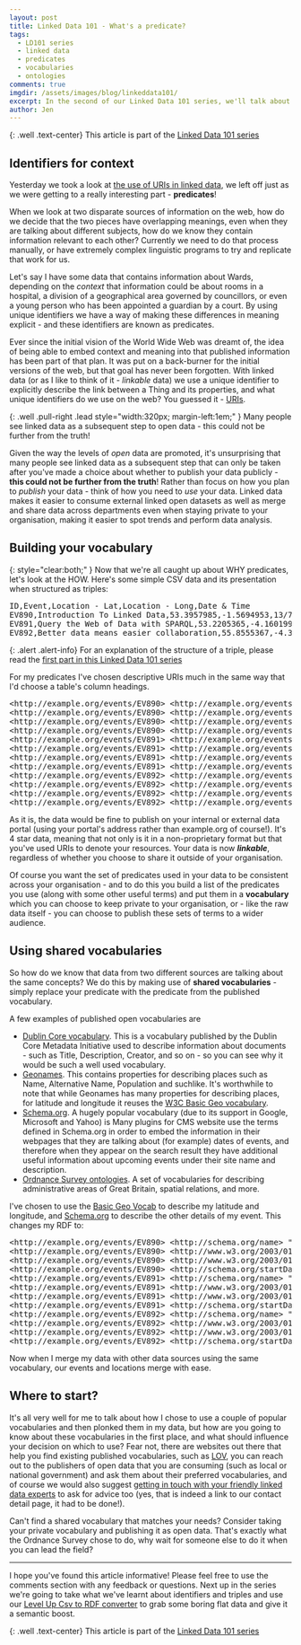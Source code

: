 ```yaml
---
layout: post
title: Linked Data 101 - What's a predicate?
tags:
  - LD101 series
  - linked data
  - predicates
  - vocabularies
  - ontologies
comments: true
imgdir:	/assets/images/blog/linkeddata101/
excerpt: In the second of our Linked Data 101 series, we'll talk about predicates and how shared vocabularies make published data more reusable.
author: Jen
---
```


{: .well .text-center}
This article is part of the [Linked Data 101 series](/blog/tags/ld101-series/)

Identifiers for context
-----

Yesterday we took a look at [the use of URIs in linked data](/blog/2016/02/16/linked-data-101-identifiers.html), we left off just as we were getting to a really interesting part - **predicates**! 

When we look at two disparate sources of information on the web, how do we decide that the two pieces have overlapping meanings, even when they are talking about different subjects, how do we know they contain information relevant to each other? Currently we need to do that process manually, or have extremely complex linguistic programs to try and replicate that work for us. 

Let's say I have some data that contains information about Wards, depending on the *context* that information could be about rooms in a hospital, a division of a geographical area governed by councillors, or even a young person who has been appointed a guardian by a court. By using unique identifiers we have a way of making these differences in meaning explicit - and these identifiers are known as predicates.

Ever since the initial vision of the World Wide Web was dreamt of, the idea of being able to embed context and meaning into that published information has been part of that plan. It was put on a back-burner for the initial versions of the web, but that goal has never been forgotten. With linked data (or as I like to think of it - *linkable* data) we use a unique identifier to explicitly describe the link between a Thing and its properties, and what unique identifiers do we use on the web? You guessed it - [URIs](/blog/2016/02/16/linked-data-101-identifiers.html). 

{: .well .pull-right .lead style="width:320px; margin-left:1em;" }
Many people see linked data as a subsequent step to open data - this could not be further from the truth!

Given the way the levels of *open* data are promoted, it's unsurprising that many people see linked data as a subsequent step that can only be taken after you've made a choice about whether to publish your data publicly - **this could not be further from the truth**! 
Rather than focus on how you plan to *publish* your data - think of how you need to *use* your data. Linked data makes it easier to consume external linked open datasets as well as merge and share data across departments even when staying private to your organisation, making it easier to spot trends and perform data analysis.

Building your vocabulary
-----

{: style="clear:both;" }
Now that we're all caught up about WHY predicates, let's look at the HOW. Here's some simple CSV data and its presentation when structured as triples: 

<pre>
ID,Event,Location - Lat,Location - Long,Date & Time
EV890,Introduction To Linked Data,53.3957985,-1.5694953,13/7/2016 11:00:00 AM
EV891,Query the Web of Data with SPARQL,53.2205365,-4.1601993,20/4/2016 7:00:00 PM
EV892,Better data means easier collaboration,55.8555367,-4.3024977,3/8/2016 6:30:00 PM
</pre> 

{: .alert .alert-info}
For an explanation of the structure of a triple, please read the [first part in this Linked Data 101 series](/blog/2016/02/16/linked-data-101-identifiers.html)

For my predicates I've chosen descriptive URIs much in the same way that I'd choose a table's column headings.

<pre>
&lt;http://example.org/events/EV890&gt; &lt;http://example.org/events/title&gt; "Introduction To Linked Data" .
&lt;http://example.org/events/EV890&gt; &lt;http://example.org/events/latitude&gt; "53.3957985" .
&lt;http://example.org/events/EV890&gt; &lt;http://example.org/events/longitude&gt; "-1.5694953" .
&lt;http://example.org/events/EV890&gt; &lt;http://example.org/events/date&gt; "2016-07-13T11:00:00.0000000+00:00"^^&lt;http://www.w3.org/2001/XMLSchema#dateTime&gt; .
&lt;http://example.org/events/EV891&gt; &lt;http://example.org/events/title&gt; "Query the Web of Data with SPARQL" .
&lt;http://example.org/events/EV891&gt; &lt;http://example.org/events/latitude&gt; "53.2205365" .
&lt;http://example.org/events/EV891&gt; &lt;http://example.org/events/longitude&gt; "-4.1601993" .
&lt;http://example.org/events/EV891&gt; &lt;http://example.org/events/date&gt; "2016-04-20T19:00:00.0000000+00:00"^^&lt;http://www.w3.org/2001/XMLSchema#dateTime&gt; .
&lt;http://example.org/events/EV892&gt; &lt;http://example.org/events/title&gt; "Better data means easier collaboration" .
&lt;http://example.org/events/EV892&gt; &lt;http://example.org/events/latitude&gt; "55.8555367" .
&lt;http://example.org/events/EV892&gt; &lt;http://example.org/events/longitude&gt; "-4.3024977" .
&lt;http://example.org/events/EV892&gt; &lt;http://example.org/events/date&gt; "2016-08-03T18:30:00.0000000+00:00"^^&lt;http://www.w3.org/2001/XMLSchema#dateTime&gt; .
</pre>

As it is, the data would be fine to publish on your internal or external data portal (using your portal's address rather than example.org of course!). It's 4 star data, meaning that not only is it in a non-proprietary format but that you've used URIs to denote your resources. Your data is now ***linkable***, regardless of whether you choose to share it outside of your organisation. 

Of course you want the set of predicates used in your data to be consistent across your organisation - and to do this you build a list of the predicates you use (along with some other useful terms) and put them in a **vocabulary** which you can choose to keep private to your organisation, or - like the raw data itself - you can choose to publish these sets of terms to a wider audience.

Using shared vocabularies
----

So how do we know that data from two different sources are talking about the same concepts? We do this by making use of **shared vocabularies** - simply replace your predicate with the predicate from the published vocabulary. 

A few examples of published open vocabularies are 

 -  [Dublin Core vocabulary](http://semanticweb.org/wiki/Dublin_Core). This is a vocabulary published by the Dublin Core Metadata Initiative used to describe information about documents - such as Title, Description, Creator, and so on - so you can see why it would be such a well used vocabulary. 
 -  [Geonames](http://www.geonames.org/ontology/documentation.html). This contains properties for describing places such as Name, Alternative Name, Population and suchlike. It's worthwhile to note that while Geonames has many properties for describing places, for latitude and longitude it reuses the [W3C Basic Geo vocabulary](https://www.w3.org/2003/01/geo/). 
 -  [Schema.org](http://schema.org). A hugely popular vocabulary (due to its support in Google, Microsoft and Yahoo) is  Many plugins for CMS website use the terms defined in Schema.org in order to embed the information in their webpages that they are talking about (for example) dates of events, and therefore when they appear on the search result they have additional useful information about upcoming events under their site name and description.
 -  [Ordnance Survey ontologies](http://data.ordnancesurvey.co.uk/ontology). A set of vocabularies for describing administrative areas of Great Britain, spatial relations, and more. 

I've chosen to use the [Basic Geo Vocab](https://www.w3.org/2003/01/geo/) to describe my latitude and longitude, and [Schema.org](https://schema.org/Event) to describe the other details of my event. This changes my RDF to:

<pre>
&lt;http://example.org/events/EV890&gt; &lt;http://schema.org/name&gt; "Introduction To Linked Data" .
&lt;http://example.org/events/EV890&gt; &lt;http://www.w3.org/2003/01/geo/wgs84_pos#lat&gt; "53.3957985" .
&lt;http://example.org/events/EV890&gt; &lt;http://www.w3.org/2003/01/geo/wgs84_pos#long&gt; "-1.5694953" .
&lt;http://example.org/events/EV890&gt; &lt;http://schema.org/startDate&gt; "2016-07-13T11:00:00.0000000+00:00"^^&lt;http://www.w3.org/2001/XMLSchema#dateTime&gt; .
&lt;http://example.org/events/EV891&gt; &lt;http://schema.org/name&gt; "Query the Web of Data with SPARQL" .
&lt;http://example.org/events/EV891&gt; &lt;http://www.w3.org/2003/01/geo/wgs84_pos#lat&gt; "53.2205365" .
&lt;http://example.org/events/EV891&gt; &lt;http://www.w3.org/2003/01/geo/wgs84_pos#long&gt; "-4.1601993" .
&lt;http://example.org/events/EV891&gt; &lt;http://schema.org/startDate&gt; "2016-04-20T19:00:00.0000000+00:00"^^&lt;http://www.w3.org/2001/XMLSchema#dateTime&gt; .
&lt;http://example.org/events/EV892&gt; &lt;http://schema.org/name&gt; "Better data means easier collaboration" .
&lt;http://example.org/events/EV892&gt; &lt;http://www.w3.org/2003/01/geo/wgs84_pos#lat&gt; "55.8555367" .
&lt;http://example.org/events/EV892&gt; &lt;http://www.w3.org/2003/01/geo/wgs84_pos#long&gt; "-4.3024977" .
&lt;http://example.org/events/EV892&gt; &lt;http://schema.org/startDate&gt; "2016-08-03T18:30:00.0000000+00:00"^^&lt;http://www.w3.org/2001/XMLSchema#dateTime&gt; .
</pre>

Now when I merge my data with other data sources using the same vocabulary, our events and locations merge with ease.

Where to start?
------

It's all very well for me to talk about how I chose to use a couple of popular vocabularies and then plonked them in my data, but how are you going to know about these vocabularies in the first place, and what should influence your decision on which to use? Fear not, there are websites out there that help you find existing published vocabularies, such as [LOV](http://lov.okfn.org/dataset/lov), you can reach out to the publishers of open data that you are consuming (such as local or national government) and ask them about their preferred vocabularies, and of course we would also suggest [getting in touch with your friendly linked data experts](http://networkedplanet.com/#contact) to ask for advice too (yes, that is indeed a link to our contact detail page, it had to be done!). 

Can't find a shared vocabulary that matches your needs? Consider taking your private vocabulary and publishing it as open data. That's exactly what the Ordnance Survey chose to do, why wait for someone else to do it when you can lead the field?

----------

I hope you've found this article informative! Please feel free to use the comments section with any feedback or questions. Next up in the series we're going to take what we've learnt about identifiers and triples and use our [Level Up Csv to RDF converter](http://levelup.networkedplanet.com) to grab some boring flat data and give it a semantic boost. 

{: .well .text-center}
This article is part of the [Linked Data 101 series](/blog/tags/ld101-series/)






